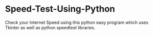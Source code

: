 # Speed-Test-Using-Python
Check your Internet Speed using this python easy program which uses Tkinter as well as python speedtest libraries.
